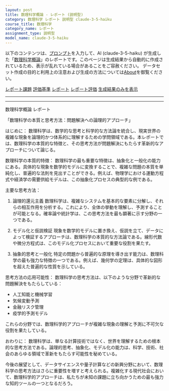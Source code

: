 ```yaml
---
layout: post
title: 数理科学概論 - レポート (説明型)
category: 数理科学 レポート 説明型 claude-3-5-haiku
course_title: 数理科学
category_name: レポート
assignment_type: 説明型
model_name: claude-3-5-haiku
---
```


以下のコンテンツは、[プロンプト](http://127.0.0.1:8000/generated/数理科学/claude-3-5-haiku/prompt_レポート-説明型.md)を入力して、AI (claude-3-5-haiku) が生成した「[数理科学概論](/contents/数理科学/)」のレポートです。このページは生成結果から自動的に作成されているため、表示が乱れている場合があることをご容赦ください。
データセット作成の目的と利用上の注意および生成の方法については[About](/About)を御覧ください。

[レポート課題](../レポート課題-説明型)
[評価基準](../評価基準-説明型)
[レポート](../レポート-説明型)
[レポート評価](../レポート評価-説明型)
[生成結果のみを表示](http://127.0.0.1:8000/generated/数理科学/claude-3-5-haiku/レポート-説明型.md)
  

***
***
  
数理科学概論 レポート

「数理科学の本質と思考方法：問題解決への論理的アプローチ」

はじめに：
数理科学は、数学的な思考と科学的な方法論を統合し、現実世界の複雑な現象を論理的かつ体系的に理解するための学問領域である。本レポートでは、数理科学の本質的な特徴と、その思考方法が問題解決にもたらす革新的なアプローチについて論じる。

数理科学の本質的特徴：
数理科学の最も重要な特徴は、抽象化と一般化の能力にある。具体的な現象を数学的モデルに変換することで、複雑な問題の本質を単純化し、普遍的な法則を見出すことができる。例えば、物理学における運動方程式や経済学の需要供給モデルは、この抽象化プロセスの典型的な例である。

主要な思考方法：

1. 論理的還元主義
数理科学は、複雑なシステムを基本的な要素に分解し、それらの相互作用を分析する。これにより、全体の挙動を理解し、予測することが可能となる。確率論や統計学は、この思考方法を最も顕著に示す分野の一つである。

2. モデル化と仮説検証
現象を数学的モデルに置き換え、仮説を立て、データによって検証するアプローチは、数理科学の本質的な方法論である。線形代数や微分方程式は、このモデル化プロセスにおいて重要な役割を果たす。

3. 抽象的思考と一般化
特定の問題から普遍的な原理を導き出す能力は、数理科学の最も強力な特徴の一つである。例えば、幾何学の定理は、具体的な図形を超えた普遍的な性質を示している。

思考方法の応用可能性：
数理科学の思考方法は、以下のような分野で革新的な問題解決をもたらしている：

- 人工知能と機械学習
- 気候変動予測
- 金融リスク管理
- 疫学的予測モデル

これらの分野では、数理科学的アプローチが複雑な現象の理解と予測に不可欠な役割を果たしている。

おわりに：
数理科学は、単なる計算技術ではなく、世界を理解するための根本的な思考方法である。論理的思考、抽象化、モデル化の能力は、科学、技術、社会のあらゆる領域で革新をもたらす可能性を秘めている。

今後の展望として、データサイエンスや量子計算などの新興分野において、数理科学の思考方法はさらに重要性を増すと考えられる。複雑化する現代社会において、数理科学的アプローチは、私たちが未知の課題に立ち向かうための最も強力な知的ツールの一つとなるだろう。
